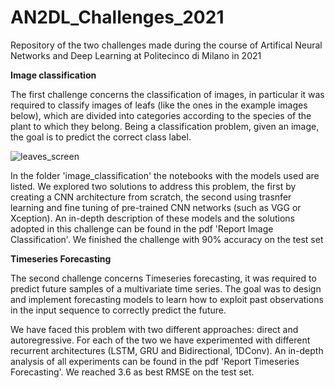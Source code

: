 # AN2DL_Challenges_2021
Repository of the two challenges made during the course of Artifical Neural Networks and Deep Learning at Politecinco di Milano in 2021

**Image classification**

The first challenge concerns the classification of images, in particular it was required to classify images of leafs (like the ones in the example images below), which are divided into categories according to the species of the plant to which they belong. Being a classification problem, given an image, the goal is to predict the correct class label.

![leaves_screen](https://user-images.githubusercontent.com/49268333/147560862-9bf7ada5-3a71-4d42-a476-60e48649b8cd.PNG)

In the folder 'image_classification' the notebooks with the models used are listed.
We explored two solutions to address this problem, the first by creating a CNN architecture from scratch, the second using trasnfer learning and fine tuning of pre-trained CNN networks (such as VGG or Xception).
An in-depth description of these models and the solutions adopted in this challenge can be found in the pdf 'Report Image Classification'. 
We finished the challenge with 90% accuracy on the test set

**Timeseries Forecasting**

The second challenge concerns Timeseries forecasting, it was  required to predict future samples of a multivariate time series. The goal was to design and implement forecasting models to learn how to exploit past observations in the input sequence to correctly predict the future. 

We have faced this problem with two different approaches: direct and autoregressive. For each of the two we have experimented with different recurrent architectures (LSTM, GRU and Bidirectional, 1DConv).
An in-depth analysis of all experiments can be found in the pdf 'Report Timeseries Forecasting'.
We reached 3.6 as best RMSE on the test set.
